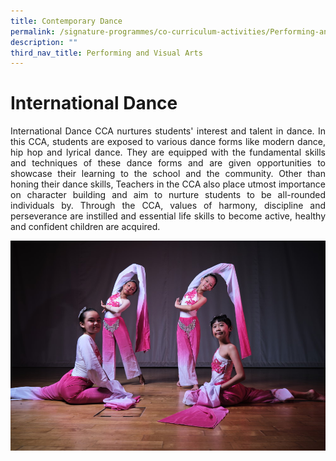 ```yaml
---
title: Contemporary Dance
permalink: /signature-programmes/co-curriculum-activities/Performing-and-Visual-Arts/contemporary-dance/
description: ""
third_nav_title: Performing and Visual Arts
---
```

# International Dance
<p align="Justify">International Dance CCA nurtures students' interest and talent in dance. In this CCA, students are exposed to various dance forms like modern dance, hip hop and lyrical dance. They are equipped with the fundamental skills and techniques of these dance forms and are given opportunities to showcase their learning to the school and the community. Other than honing their dance skills, Teachers in the CCA also place utmost importance on character building and aim to nurture students to be all-rounded individuals by. Through the CCA, values of harmony, discipline and perseverance are instilled and essential life skills to become active, healthy and confident children are acquired.</p>

![](/images/Flash%20Potrait%2025.jpg)